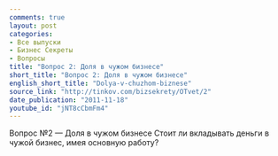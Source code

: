 ```yaml
---
comments: true
layout: post
categories:
- Все выпуски
- Бизнес Секреты
- Вопросы
title: "Вопрос 2: Доля в чужом бизнесе"
short_title: "Вопрос 2: Доля в чужом бизнесе"
english_short_title: "Dolya-v-chuzhom-biznese"
source_link: "http://tinkov.com/bizsekrety/OTvet/2"
date_publication: "2011-11-18"
youtube_id: "jNT8cCbmFm4"
---
```

Вопрос №2 — Доля в чужом бизнесе
Стоит ли вкладывать деньги в чужой бизнес, имея основную работу?
